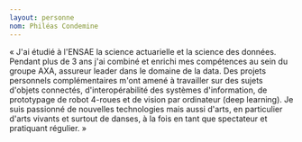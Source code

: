 ```yaml
---
layout: personne
nom: Philéas Condemine
---
```


« J'ai étudié à l'ENSAE la science actuarielle et la science des
données. Pendant plus de 3 ans j'ai combiné et enrichi mes compétences
au sein du groupe AXA, assureur leader dans le domaine de la data. Des
projets personnels complémentaires m'ont amené à travailler sur des
sujets d'objets connectés, d'interopérabilité des systèmes
d'information, de prototypage de robot 4-roues et de vision par
ordinateur (deep learning). Je suis passionné de nouvelles technologies
mais aussi d'arts, en particulier d'arts vivants et surtout de danses,
à la fois en tant que spectateur et pratiquant régulier. »
